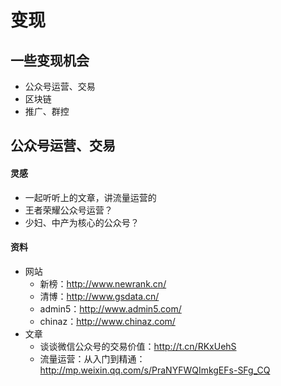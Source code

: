 # 变现

## 一些变现机会

- 公众号运营、交易
- 区块链
- 推广、群控


## 公众号运营、交易

#### 灵感

- 一起听听上的文章，讲流量运营的
- 王者荣耀公众号运营？
- 少妇、中产为核心的公众号？

#### 资料
- 网站
    - 新榜：http://www.newrank.cn/
    - 清博：http://www.gsdata.cn/
    - admin5：http://www.admin5.com/
    - chinaz：http://www.chinaz.com/
- 文章
    - 谈谈微信公众号的交易价值：http://t.cn/RKxUehS
    - 流量运营：从入门到精通：http://mp.weixin.qq.com/s/PraNYFWQImkgEFs-SFg_CQ